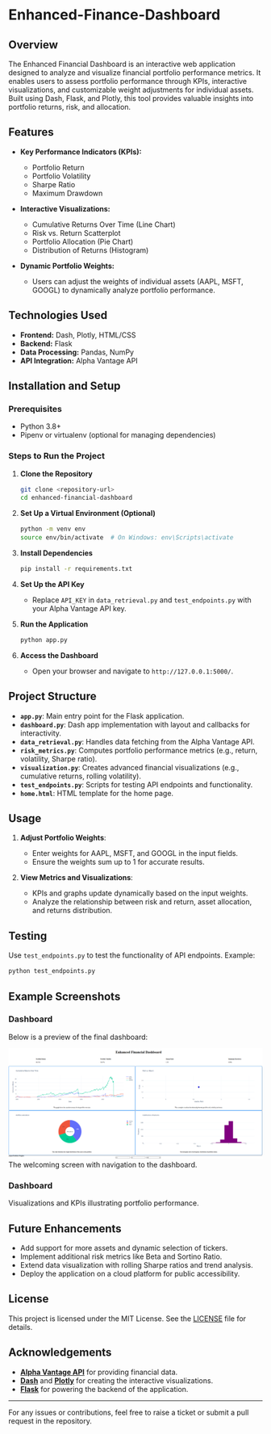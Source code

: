 # Enhanced-Finance-Dashboard

## Overview
The Enhanced Financial Dashboard is an interactive web application designed to analyze and visualize financial portfolio performance metrics. It enables users to assess portfolio performance through KPIs, interactive visualizations, and customizable weight adjustments for individual assets. Built using Dash, Flask, and Plotly, this tool provides valuable insights into portfolio returns, risk, and allocation.

## Features

- **Key Performance Indicators (KPIs):**
  - Portfolio Return
  - Portfolio Volatility
  - Sharpe Ratio
  - Maximum Drawdown

- **Interactive Visualizations:**
  - Cumulative Returns Over Time (Line Chart)
  - Risk vs. Return Scatterplot
  - Portfolio Allocation (Pie Chart)
  - Distribution of Returns (Histogram)

- **Dynamic Portfolio Weights:**
  - Users can adjust the weights of individual assets (AAPL, MSFT, GOOGL) to dynamically analyze portfolio performance.

## Technologies Used

- **Frontend:** Dash, Plotly, HTML/CSS
- **Backend:** Flask
- **Data Processing:** Pandas, NumPy
- **API Integration:** Alpha Vantage API

## Installation and Setup

### Prerequisites
- Python 3.8+
- Pipenv or virtualenv (optional for managing dependencies)

### Steps to Run the Project

1. **Clone the Repository**
   ```bash
   git clone <repository-url>
   cd enhanced-financial-dashboard
   ```

2. **Set Up a Virtual Environment (Optional)**
   ```bash
   python -m venv env
   source env/bin/activate  # On Windows: env\Scripts\activate
   ```

3. **Install Dependencies**
   ```bash
   pip install -r requirements.txt
   ```

4. **Set Up the API Key**
   - Replace `API_KEY` in `data_retrieval.py` and `test_endpoints.py` with your Alpha Vantage API key.

5. **Run the Application**
   ```bash
   python app.py
   ```

6. **Access the Dashboard**
   - Open your browser and navigate to `http://127.0.0.1:5000/`.

## Project Structure

- **`app.py`**: Main entry point for the Flask application.
- **`dashboard.py`**: Dash app implementation with layout and callbacks for interactivity.
- **`data_retrieval.py`**: Handles data fetching from the Alpha Vantage API.
- **`risk_metrics.py`**: Computes portfolio performance metrics (e.g., return, volatility, Sharpe ratio).
- **`visualization.py`**: Creates advanced financial visualizations (e.g., cumulative returns, rolling volatility).
- **`test_endpoints.py`**: Scripts for testing API endpoints and functionality.
- **`home.html`**: HTML template for the home page.

## Usage

1. **Adjust Portfolio Weights**:
   - Enter weights for AAPL, MSFT, and GOOGL in the input fields.
   - Ensure the weights sum up to 1 for accurate results.

2. **View Metrics and Visualizations**:
   - KPIs and graphs update dynamically based on the input weights.
   - Analyze the relationship between risk and return, asset allocation, and returns distribution.

## Testing

Use `test_endpoints.py` to test the functionality of API endpoints. Example:
```bash
python test_endpoints.py
```

## Example Screenshots

### Dashboard
Below is a preview of the final dashboard:

![Dashboard Preview](FINdash.png)
The welcoming screen with navigation to the dashboard.

### Dashboard
Visualizations and KPIs illustrating portfolio performance.

## Future Enhancements
- Add support for more assets and dynamic selection of tickers.
- Implement additional risk metrics like Beta and Sortino Ratio.
- Extend data visualization with rolling Sharpe ratios and trend analysis.
- Deploy the application on a cloud platform for public accessibility.

## License
This project is licensed under the MIT License. See the [LICENSE](LICENSE) file for details.

## Acknowledgements
- [**Alpha Vantage API**](https://www.alphavantage.co/) for providing financial data.
- [**Dash**](https://dash.plotly.com/) and [**Plotly**](https://plotly.com/) for creating the interactive visualizations.
- [**Flask**](https://flask.palletsprojects.com/) for powering the backend of the application.

---

For any issues or contributions, feel free to raise a ticket or submit a pull request in the repository.
